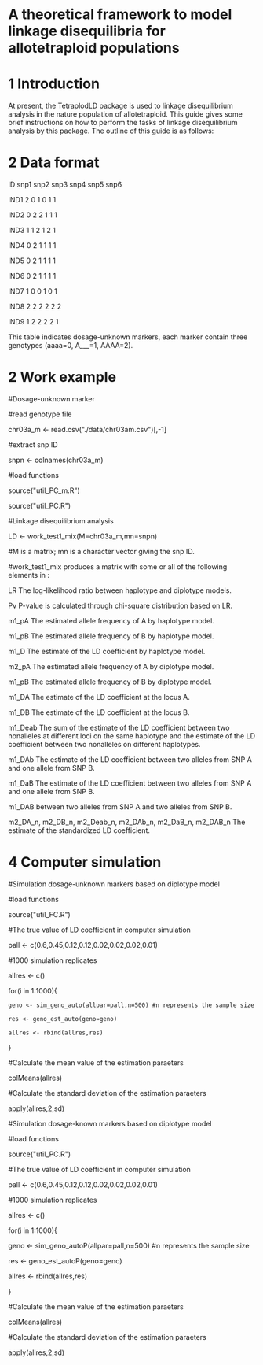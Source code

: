 # A theoretical framework to model linkage disequilibria for allotetraploid populations


# 1 Introduction 

At present, the TetraplodLD package is used to linkage disequilibrium analysis in the nature population of allotetraploid. This guide gives some brief instructions on how to perform the tasks of linkage disequilibrium analysis by this package. The outline of this guide is as follows:


# 2 Data format

ID         snp1  snp2  snp3  snp4  snp5  snp6

IND1        2     0     1     0     1      1

IND2        0     2     2     1     1      1

IND3        1     1     2     1     2      1

IND4        0     2     1     1     1      1

IND5        0     2     1     1     1      1

IND6        0     2     1     1     1      1

IND7        1     0     0     1     0      1

IND8        2     2     2     2     2      2

IND9        1     2     2     2     2      1

This table indicates dosage-unknown markers, each marker contain three genotypes (aaaa=0, A___=1, AAAA=2). 


# 2 Work example

#Dosage-unknown marker

#read genotype file

chr03a_m <- read.csv("./data/chr03am.csv")[,-1]

#extract snp ID

snpn <- colnames(chr03a_m)

#load functions

source("util_PC_m.R")

source("util_PC.R")

#Linkage disequilibrium analysis

LD <- work_test1_mix(M=chr03a_m,mn=snpn)

#M is a matrix; mn is a character vector giving the snp ID.

#work_test1_mix produces a matrix with some or all of the following elements in :

LR        The log-likelihood ratio between haplotype and diplotype models.

Pv         P-value is calculated through chi-square distribution based on LR.

m1_pA     The estimated allele frequency of A by haplotype model.

m1_pB     The estimated allele frequency of B by haplotype model.

m1_D      The estimate of the LD coefficient by haplotype model.

m2_pA     The estimated allele frequency of A by diplotype model.

m1_pB     The estimated allele frequency of B by diplotype model.

m1_DA     The estimate of the LD coefficient at the locus A.

m1_DB     The estimate of the LD coefficient at the locus B.

m1_Deab    The sum of the estimate of the LD coefficient between two nonalleles at different loci on the same haplotype and the estimate of the LD coefficient between two nonalleles on different haplotypes.

m1_DAb     The estimate of the LD coefficient between two alleles from SNP A and one allele from SNP B.

m1_DaB     The estimate of the LD coefficient between two alleles from SNP A and one allele from SNP B.

m1_DAB     between two alleles from SNP A and two alleles from SNP B.

m2_DA_n, m2_DB_n, m2_Deab_n, m2_DAb_n, m2_DaB_n, m2_DAB_n  The estimate of the standardized LD coefficient.



# 4 Computer simulation

#Simulation dosage-unknown markers based on diplotype model

#load functions

source("util_FC.R")

#The true value of LD coefficient in computer simulation 

pall <- c(0.6,0.45,0.12,0.12,0.02,0.02,0.02,0.01)

#1000 simulation replicates

allres <- c()

for(i in 1:1000){

    geno <- sim_geno_auto(allpar=pall,n=500) #n represents the sample size
    
    res <- geno_est_auto(geno=geno)
    
    allres <- rbind(allres,res)
 }
 
#Calculate the mean value of the estimation paraeters

colMeans(allres)

#Calculate the standard deviation of the estimation paraeters

apply(allres,2,sd)

#Simulation dosage-known markers based on diplotype model

#load functions

source("util_PC.R")

#The true value of LD coefficient in computer simulation 

pall <- c(0.6,0.45,0.12,0.12,0.02,0.02,0.02,0.01)

#1000 simulation replicates

allres <- c()

for(i in 1:1000){

geno <- sim_geno_autoP(allpar=pall,n=500) #n represents the sample size

res <- geno_est_autoP(geno=geno)

allres <- rbind(allres,res)

 }
 
#Calculate the mean value of the estimation paraeters

colMeans(allres)

#Calculate the standard deviation of the estimation paraeters

apply(allres,2,sd)

